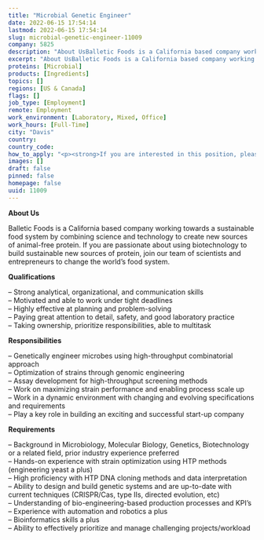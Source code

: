 ```yaml
---
title: "Microbial Genetic Engineer"
date: 2022-06-15 17:54:14
lastmod: 2022-06-15 17:54:14
slug: microbial-genetic-engineer-11009
company: 5825
description: "About UsBalletic Foods is a California based company working towards a sustainable food system by combining science and technology to create new sources of animal-free protein. If you are passionate about using biotechnology to build sustainable new sources of protein, join our team of scientists and entrepreneurs to change the world’s food system.Qualifications"
excerpt: "About UsBalletic Foods is a California based company working towards a sustainable food system by combining science and technology to create new sources of animal-free protein. If you are passionate about using biotechnology to build sustainable new sources of protein, join our team of scientists and entrepreneurs to change the world’s food system.Qualifications"
proteins: [Microbial]
products: [Ingredients]
topics: []
regions: [US & Canada]
flags: []
job_type: [Employment]
remote: Employment
work_environment: [Laboratory, Mixed, Office]
work_hours: [Full-Time]
city: "Davis"
country: 
country_code: 
how_to_apply: "<p><strong>If you are interested in this position, please contact <a href=\"mailto:careers@balleticfoods.com\">careers@balleticfoods.com</a></strong></p>"
images: []
draft: false
pinned: false
homepage: false
uuid: 11009
---
```

<p><strong>About Us</strong></p>
<p>Balletic Foods is a California based company working towards a sustainable food system by combining science and technology to create new sources of animal-free protein. If you are passionate about using biotechnology to build sustainable new sources of protein, join our team of scientists and entrepreneurs to change the world’s food system.</p>
<p><strong>Qualifications</strong></p>
<p>– Strong analytical, organizational, and communication skills<br />
– Motivated and able to work under tight deadlines<br />
– Highly effective at planning and problem-solving<br />
– Paying great attention to detail, safety, and good laboratory practice<br />
– Taking ownership, prioritize responsibilities, able to multitask</p>
<p><strong>Responsibilities</strong></p>
<p>– Genetically engineer microbes using high-throughput combinatorial approach<br />
– Optimization of strains through genomic engineering<br />
– Assay development for high-throughput screening methods<br />
– Work on maximizing strain performance and enabling process scale up<br />
– Work in a dynamic environment with changing and evolving specifications and requirements<br />
– Play a key role in building an exciting and successful start-up company</p>
<p><strong>Requirements</strong></p>
<p>– Background in Microbiology, Molecular Biology, Genetics, Biotechnology or a related field, prior industry experience preferred<br />
– Hands-on experience with strain optimization using HTP methods (engineering yeast a plus)<br />
– High proficiency with HTP DNA cloning methods and data interpretation<br />
– Ability to design and build genetic systems and are up-to-date with current techniques (CRISPR/Cas, type IIs, directed evolution, etc)<br />
– Understanding of bio-engineering-based production processes and KPI’s<br />
– Experience with automation and robotics a plus<br />
– Bioinformatics skills a plus<br />
– Ability to effectively prioritize and manage challenging projects/workload</p>
